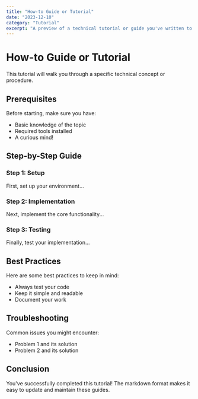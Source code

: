 ```yaml
---
title: "How-to Guide or Tutorial"
date: "2023-12-10"
category: "Tutorial"
excerpt: "A preview of a technical tutorial or guide you've written to share knowledge with the community..."
---
```


# How-to Guide or Tutorial

This tutorial will walk you through a specific technical concept or procedure.

## Prerequisites

Before starting, make sure you have:
- Basic knowledge of the topic
- Required tools installed
- A curious mind!

## Step-by-Step Guide

### Step 1: Setup
First, set up your environment...

### Step 2: Implementation
Next, implement the core functionality...

### Step 3: Testing
Finally, test your implementation...

## Best Practices

Here are some best practices to keep in mind:
- Always test your code
- Keep it simple and readable
- Document your work

## Troubleshooting

Common issues you might encounter:
- Problem 1 and its solution
- Problem 2 and its solution

## Conclusion

You've successfully completed this tutorial! The markdown format makes it easy to update and maintain these guides.